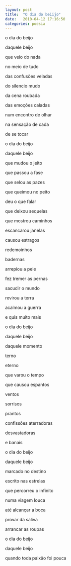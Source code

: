 ```yaml
---
layout: post
title:  "O dia do beiijo"
date:   2010-04-12 17:16:50
categories: poesia
---
```

o dia do beijo

daquele beijo

que veio do nada

no meio de tudo

das confusões veladas

do silencio mudo

da cena roubada

das emoções caladas

num encontro de olhar

na sensação de cada

de se tocar

o dia do beijo

daquele beijo

que mudou o jeito

que passou a fase

que selou as pazes

que queimou no peito

deu o que falar

que deixou sequelas

que mostrou caminhos

escancarou janelas

causou estragos

redemoinhos

badernas

arrepiou a pele

fez tremer as pernas

sacudir o mundo

revirou a terra

acalmou a guerra

e quis muito mais

o dia do beijo

daquele beijo

daquele momento

terno

eterno

que varou o tempo

que causou espantos

ventos

sorrisos

prantos

confissões aterradoras

desvastadoras

e banais

o dia do beijo

daquele beijo

marcado no destino

escrito nas estrelas

que percorreu o infinito

numa viagem louca

até alcançar a boca

provar da saliva

arrancar as roupas

o dia do beijo

daquele beijo

quando toda paixão foi pouca
